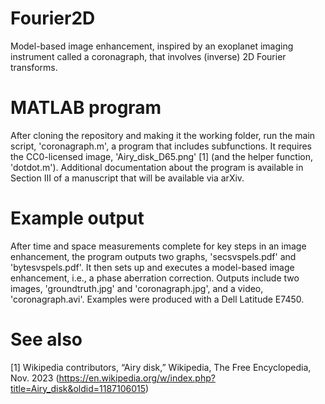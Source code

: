 # Fourier2D
Model-based image enhancement, inspired by an exoplanet imaging instrument called a coronagraph, that involves (inverse) 2D Fourier transforms.

# MATLAB program
After cloning the repository and making it the working folder, run the main script, 'coronagraph.m', a program that includes subfunctions. It requires the CC0-licensed image, 'Airy_disk_D65.png' [1] (and the helper function, 'dotdot.m'). Additional documentation about the program is available in Section III of a manuscript that will be available via arXiv.

# Example output
After time and space measurements complete for key steps in an image enhancement, the program outputs two graphs, 'secsvspels.pdf' and 'bytesvspels.pdf'. It then sets up and executes a model-based image enhancement, i.e., a phase aberration correction. Outputs include two images, 'groundtruth.jpg' and 'coronagraph.jpg', and a video, 'coronagraph.avi'. Examples were produced with a Dell Latitude E7450.

# See also
[1] Wikipedia contributors, “Airy disk,” Wikipedia, The Free Encyclopedia, Nov. 2023 (https://en.wikipedia.org/w/index.php?title=Airy_disk&oldid=1187106015)
